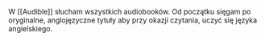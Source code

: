 W [[Audible]] słucham wszystkich audiobooków. Od początku sięgam po oryginalne, anglojęzyczne tytuły aby przy okazji czytania, uczyć się języka angielskiego.
